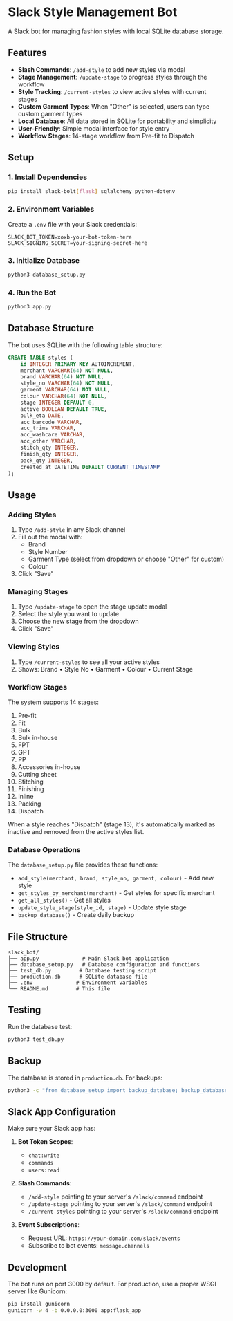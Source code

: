 # Slack Style Management Bot

A Slack bot for managing fashion styles with local SQLite database storage.

## Features

- **Slash Commands**: `/add-style` to add new styles via modal
- **Stage Management**: `/update-stage` to progress styles through the workflow
- **Style Tracking**: `/current-styles` to view active styles with current stages
- **Custom Garment Types**: When "Other" is selected, users can type custom garment types
- **Local Database**: All data stored in SQLite for portability and simplicity
- **User-Friendly**: Simple modal interface for style entry
- **Workflow Stages**: 14-stage workflow from Pre-fit to Dispatch

## Setup

### 1. Install Dependencies

```bash
pip install slack-bolt[flask] sqlalchemy python-dotenv
```

### 2. Environment Variables

Create a `.env` file with your Slack credentials:

```env
SLACK_BOT_TOKEN=xoxb-your-bot-token-here
SLACK_SIGNING_SECRET=your-signing-secret-here
```

### 3. Initialize Database

```bash
python3 database_setup.py
```

### 4. Run the Bot

```bash
python3 app.py
```

## Database Structure

The bot uses SQLite with the following table structure:

```sql
CREATE TABLE styles (
    id INTEGER PRIMARY KEY AUTOINCREMENT,
    merchant VARCHAR(64) NOT NULL,
    brand VARCHAR(64) NOT NULL,
    style_no VARCHAR(64) NOT NULL,
    garment VARCHAR(64) NOT NULL,
    colour VARCHAR(64) NOT NULL,
    stage INTEGER DEFAULT 0,
    active BOOLEAN DEFAULT TRUE,
    bulk_eta DATE,
    acc_barcode VARCHAR,
    acc_trims VARCHAR,
    acc_washcare VARCHAR,
    acc_other VARCHAR,
    stitch_qty INTEGER,
    finish_qty INTEGER,
    pack_qty INTEGER,
    created_at DATETIME DEFAULT CURRENT_TIMESTAMP
);
```

## Usage

### Adding Styles

1. Type `/add-style` in any Slack channel
2. Fill out the modal with:
   - Brand
   - Style Number
   - Garment Type (select from dropdown or choose "Other" for custom)
   - Colour
3. Click "Save"

### Managing Stages

1. Type `/update-stage` to open the stage update modal
2. Select the style you want to update
3. Choose the new stage from the dropdown
4. Click "Save"

### Viewing Styles

1. Type `/current-styles` to see all your active styles
2. Shows: Brand • Style No • Garment • Colour • Current Stage

### Workflow Stages

The system supports 14 stages:
1. Pre-fit
2. Fit
3. Bulk
4. Bulk in-house
5. FPT
6. GPT
7. PP
8. Accessories in-house
9. Cutting sheet
10. Stitching
11. Finishing
12. Inline
13. Packing
14. Dispatch

When a style reaches "Dispatch" (stage 13), it's automatically marked as inactive and removed from the active styles list.

### Database Operations

The `database_setup.py` file provides these functions:

- `add_style(merchant, brand, style_no, garment, colour)` - Add new style
- `get_styles_by_merchant(merchant)` - Get styles for specific merchant
- `get_all_styles()` - Get all styles
- `update_style_stage(style_id, stage)` - Update style stage
- `backup_database()` - Create daily backup

## File Structure

```
slack_bot/
├── app.py              # Main Slack bot application
├── database_setup.py   # Database configuration and functions
├── test_db.py         # Database testing script
├── production.db      # SQLite database file
├── .env              # Environment variables
└── README.md         # This file
```

## Testing

Run the database test:

```bash
python3 test_db.py
```

## Backup

The database is stored in `production.db`. For backups:

```bash
python3 -c "from database_setup import backup_database; backup_database()"
```

## Slack App Configuration

Make sure your Slack app has:

1. **Bot Token Scopes**:
   - `chat:write`
   - `commands`
   - `users:read`

2. **Slash Commands**:
   - `/add-style` pointing to your server's `/slack/command` endpoint
   - `/update-stage` pointing to your server's `/slack/command` endpoint
   - `/current-styles` pointing to your server's `/slack/command` endpoint

3. **Event Subscriptions**:
   - Request URL: `https://your-domain.com/slack/events`
   - Subscribe to bot events: `message.channels`

## Development

The bot runs on port 3000 by default. For production, use a proper WSGI server like Gunicorn:

```bash
pip install gunicorn
gunicorn -w 4 -b 0.0.0.0:3000 app:flask_app
``` 